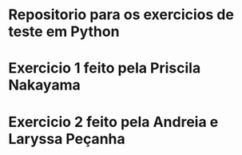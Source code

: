 # Repositorio para os exercicios de teste em Python 

# Exercicio 1 feito pela Priscila Nakayama 

# Exercicio 2 feito pela Andreia e Laryssa Peçanha